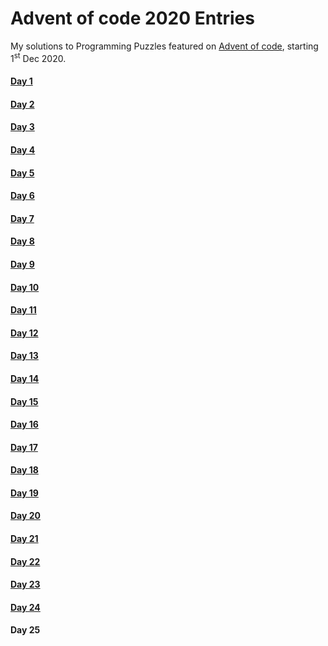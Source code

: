 # Advent of code 2020 Entries
My solutions to Programming Puzzles featured on [Advent of code](https://adventofcode.com/), starting 1<sup>st</sup> Dec 2020.

#### [Day 1](https://github.com/Kabiirk/advent-of-code-2020-entries/tree/main/Day01)
#### [Day 2](https://github.com/Kabiirk/advent-of-code-2020-entries/tree/main/Day02)
#### [Day 3](https://github.com/Kabiirk/advent-of-code-2020-entries/tree/main/Day03)
#### [Day 4](https://github.com/Kabiirk/advent-of-code-2020-entries/tree/main/Day04)
#### [Day 5](https://github.com/Kabiirk/advent-of-code-2020-entries/tree/main/Day05)
#### [Day 6](https://github.com/Kabiirk/advent-of-code-2020-entries/tree/main/Day06)
#### [Day 7](https://github.com/Kabiirk/advent-of-code-2020-entries/tree/main/Day07)
#### [Day 8](https://github.com/Kabiirk/advent-of-code-2020-entries/tree/main/Day08)
#### [Day 9](https://github.com/Kabiirk/advent-of-code-2020-entries/tree/main/Day09)
#### [Day 10](https://github.com/Kabiirk/advent-of-code-2020-entries/tree/main/Day10)
#### [Day 11](https://github.com/Kabiirk/advent-of-code-2020-entries/tree/main/Day11)
#### [Day 12](https://github.com/Kabiirk/advent-of-code-2020-entries/tree/main/Day12)
#### [Day 13](https://github.com/Kabiirk/advent-of-code-2020-entries/tree/main/Day13)
#### [Day 14](https://github.com/Kabiirk/advent-of-code-2020-entries/tree/main/Day14)
#### [Day 15](https://github.com/Kabiirk/advent-of-code-2020-entries/tree/main/Day15)
#### [Day 16](https://github.com/Kabiirk/advent-of-code-2020-entries/tree/main/Day16)
#### [Day 17](https://github.com/Kabiirk/advent-of-code-2020-entries/tree/main/Day17)
#### [Day 18](https://github.com/Kabiirk/advent-of-code-2020-entries/tree/main/Day18)
#### [Day 19](https://github.com/Kabiirk/advent-of-code-2020-entries/tree/main/Day19)
#### [Day 20](https://github.com/Kabiirk/advent-of-code-2020-entries/tree/main/Day20)
#### [Day 21](https://github.com/Kabiirk/advent-of-code-2020-entries/tree/main/Day21)
#### [Day 22](https://github.com/Kabiirk/advent-of-code-2020-entries/tree/main/Day22)
#### [Day 23](https://github.com/Kabiirk/advent-of-code-2020-entries/tree/main/Day23)
#### [Day 24](https://github.com/Kabiirk/advent-of-code-2020-entries/tree/main/Day24)
#### Day 25